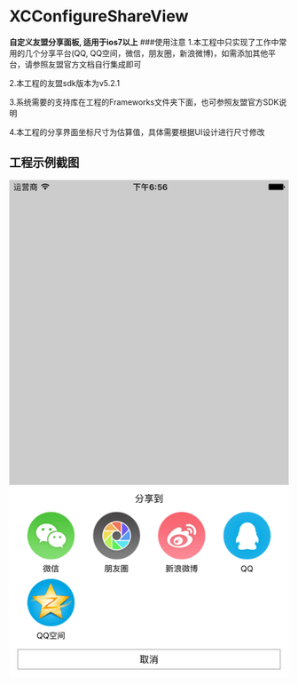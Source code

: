 XCConfigureShareView
=================
**自定义友盟分享面板, 适用于ios7以上**
###使用注意
1.本工程中只实现了工作中常用的几个分享平台(QQ, QQ空间，微信，朋友圈，新浪微博)，如需添加其他平台，请参照友盟官方文档自行集成即可

2.本工程的友盟sdk版本为v5.2.1

3.系统需要的支持库在工程的Frameworks文件夹下面，也可参照友盟官方SDK说明

4.本工程的分享界面坐标尺寸为估算值，具体需要根据UI设计进行尺寸修改


工程示例截图
-------
![Image text](https://raw.githubusercontent.com/CoderXC/GitPhotoCode/master/XCConfigureShare/Simulator%20Screen%20Shot%202016%E5%B9%B46%E6%9C%8829%E6%97%A5%2018.56.36.png)
